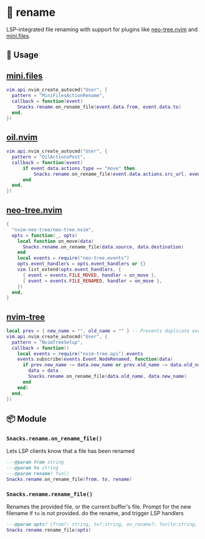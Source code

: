# 🍿 rename

LSP-integrated file renaming with support for plugins like
[neo-tree.nvim](https://github.com/nvim-neo-tree/neo-tree.nvim) and [mini.files](https://github.com/echasnovski/mini.files).

## 🚀 Usage

## [mini.files](https://github.com/echasnovski/mini.files)

```lua
vim.api.nvim_create_autocmd("User", {
  pattern = "MiniFilesActionRename",
  callback = function(event)
    Snacks.rename.on_rename_file(event.data.from, event.data.to)
  end,
})
```

## [oil.nvim](https://github.com/stevearc/oil.nvim)

```lua
vim.api.nvim_create_autocmd("User", {
  pattern = "OilActionsPost",
  callback = function(event)
      if event.data.actions.type == "move" then
          Snacks.rename.on_rename_file(event.data.actions.src_url, event.data.actions.dest_url)
      end
  end,
})
```

## [neo-tree.nvim](https://github.com/nvim-neo-tree/neo-tree.nvim)

```lua
{
  "nvim-neo-tree/neo-tree.nvim",
  opts = function(_, opts)
    local function on_move(data)
      Snacks.rename.on_rename_file(data.source, data.destination)
    end
    local events = require("neo-tree.events")
    opts.event_handlers = opts.event_handlers or {}
    vim.list_extend(opts.event_handlers, {
      { event = events.FILE_MOVED, handler = on_move },
      { event = events.FILE_RENAMED, handler = on_move },
    })
  end,
}
```

## [nvim-tree](https://github.com/nvim-tree/nvim-tree.lua)

```lua
local prev = { new_name = "", old_name = "" } -- Prevents duplicate events
vim.api.nvim_create_autocmd("User", {
  pattern = "NvimTreeSetup",
  callback = function()
    local events = require("nvim-tree.api").events
    events.subscribe(events.Event.NodeRenamed, function(data)
      if prev.new_name ~= data.new_name or prev.old_name ~= data.old_name then
        data = data
        Snacks.rename.on_rename_file(data.old_name, data.new_name)
      end
    end)
  end,
})
```

<!-- docgen -->

## 📦 Module

### `Snacks.rename.on_rename_file()`

Lets LSP clients know that a file has been renamed

```lua
---@param from string
---@param to string
---@param rename? fun()
Snacks.rename.on_rename_file(from, to, rename)
```

### `Snacks.rename.rename_file()`

Renames the provided file, or the current buffer's file.
Prompt for the new filename if `to` is not provided.
do the rename, and trigger LSP handlers

```lua
---@param opts? {from?: string, to?:string, on_rename?: fun(to:string, from:string, ok:boolean)}
Snacks.rename.rename_file(opts)
```
